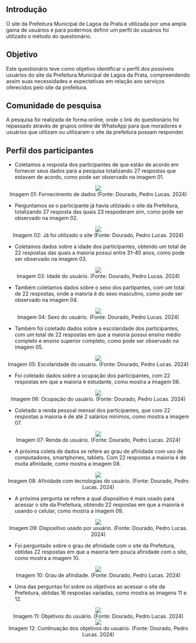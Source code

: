 ## Introdução
O site da Prefeitura  Municipal de Lagoa da Prata é utilizada por uma ampla gama de usuários e para podermos definir um perfil do usuários foi utilizado o método do questionário.

## Objetivo
Este questionário teve como objetivo identificar o perfil dos possíveis usuários do site da Prefeitura  Municipal de Lagoa da Prata, compreendendo assim suas necessidades e expectativas em relação aos serviços oferecidos pelo site da prefeitura.

## Comunidade de pesquisa
A pesquisa foi realizada de forma online, onde o link do questionário foi repassado através de grupos online de WhatsApp para que moradores e usuários que utilizam ou utilizaram o site da prefeitura possam responder.

## Perfil dos participantes
- Coletamos a resposta dos participantes de que estão de acordo em fornecer seus dados para a pesquisa totalizando 27 respostas que estavam de acordo, como pode ser observado na imagem 01.

<center>
<img src="https://raw.githubusercontent.com/Interacao-Humano-Computador/2024.1-Prefeitura-Lagoa-da-Prata/main/docs/assets/images/questionario/foto1.png">
<div>Imagem 01: Fornecimento de dados (Fonte: Dourado, Pedro Lucas. 2024) </div>

</center>

- Perguntamos se o participante já havia utilziado o site da Prefeitura, totalizando 27 resposta das quais 23 respoderam sim, como pode ser observado na imagem 02.

<center>
<img src="https://raw.githubusercontent.com/Interacao-Humano-Computador/2024.1-Prefeitura-Lagoa-da-Prata/main/docs/assets/images/questionario/foto2.png" >

<div style="text-align:center">Imagem 02: Já foi utilizado o site (Fonte: Dourado, Pedro Lucas. 2024) </div>
</center>

- Coletamos dados sobre a idade dos participantes, obtendo um total de 22 respostas das quais a maioria possui entre 31-40 anos, como pode ser observado na imagem 03.

<center>
<img src="https://raw.githubusercontent.com/Interacao-Humano-Computador/2024.1-Prefeitura-Lagoa-da-Prata/main/docs/assets/images/questionario/foto3.png" >

<div style="text-align:center">Imagem 03: Idade do usuário. (Fonte: Dourado, Pedro Lucas. 2024) </div>
</center>

- Também coletamos dados sobre o sexo dos partipantes, com um total de 22 respostas, onde a maioria é do sexo masculino, como pode ser observado na imagem 04.

<center>
<img src="https://raw.githubusercontent.com/Interacao-Humano-Computador/2024.1-Prefeitura-Lagoa-da-Prata/main/docs/assets/images/questionario/foto4.png" >

<div style="text-align:center">Imagem 04: Sexo do usuário. (Fonte: Dourado, Pedro Lucas. 2024) </div>
</center>

- Também foi coletado dados sobre a escolaridade dos participantes, com um total de 22 respostas em que a maioria possui ensino médio completo e ensino superior completo, como pode ser observado na imagem 05.

<center>
<img src="https://raw.githubusercontent.com/Interacao-Humano-Computador/2024.1-Prefeitura-Lagoa-da-Prata/main/docs/assets/images/questionario/foto5.png" >

<div style="text-align:center">Imagem 05: Escolaridade do usuário. (Fonte: Dourado, Pedro Lucas. 2024) </div>
</center>

- Foi coletado dados sobre a ocupação dos participantes, com 22 respostas em que a maioria é estudante, como mostra a imagem 06.

<center>
<img src="https://raw.githubusercontent.com/Interacao-Humano-Computador/2024.1-Prefeitura-Lagoa-da-Prata/main/docs/assets/images/questionario/foto6.png" >

<div style="text-align:center">Imagem 06: Ocupação do usuário. (Fonte: Dourado, Pedro Lucas. 2024) </div>
</center>

- Coletado a renda pessoal mensal dos participantes, que com 22 respostas a maioria é de até 2 salários mínimos, como mostra a imagem 07.

<center>
<img src="https://raw.githubusercontent.com/Interacao-Humano-Computador/2024.1-Prefeitura-Lagoa-da-Prata/main/docs/assets/images/questionario/foto7.png" >

<div style="text-align:center">Imagem 07: Renda do usuário. (Fonte: Dourado, Pedro Lucas. 2024) </div>
</center>

- A próxima coleta de dados se refere ao grau de afinidade com uso de computadores, smartphones, tablets. Com 22 respostas a maioria é de muita afinidade, como mostra a imagem 08.

<center>
<img src="https://raw.githubusercontent.com/Interacao-Humano-Computador/2024.1-Prefeitura-Lagoa-da-Prata/main/docs/assets/images/questionario/foto8.png" >

<div style="text-align:center">Imagem 08: Afinidade com tecnologias do usuário. (Fonte: Dourado, Pedro Lucas. 2024) </div>
</center>

- A próxima pergunta se refere a qual dispositivo é mais usado para acessar o site da Prefeitura, obtendo 22 respostas em que a maioria é usando o celular, como mostra a imagem 09.

<center>
<img src="https://raw.githubusercontent.com/Interacao-Humano-Computador/2024.1-Prefeitura-Lagoa-da-Prata/main/docs/assets/images/questionario/foto9.png" >

<div style="text-align:center">Imagem 09: Dispositivo usado por usuário. (Fonte: Dourado, Pedro Lucas. 2024) </div>
</center>

- Foi perguntado sobre o grau de afinidade com o site da Prefeitura, obtidas 22 respostas em que a maioria tem pouca afinidade com o site, como mostra a imagem 10.

<center>
<img src="https://raw.githubusercontent.com/Interacao-Humano-Computador/2024.1-Prefeitura-Lagoa-da-Prata/main/docs/assets/images/questionario/foto10.png" >

<div style="text-align:center">Imagem 10: Grau de afindiade. (Fonte: Dourado, Pedro Lucas. 2024) </div>
</center>

- Uma das perguntas foi sobre os objetivos ao acessar o site da Prefeitura, obtidas 16 respostas variadas, como mostra as imagens 11 e 12.

<center>
<img src="https://raw.githubusercontent.com/Interacao-Humano-Computador/2024.1-Prefeitura-Lagoa-da-Prata/main/docs/assets/images/questionario/foto11.png" >

<div style="text-align:center">Imagem 11: Objetivos do usuário. (Fonte: Dourado, Pedro Lucas. 2024) </div>

<img src="https://raw.githubusercontent.com/Interacao-Humano-Computador/2024.1-Prefeitura-Lagoa-da-Prata/main/docs/assets/images/questionario/foto12.png" >

<div style="text-align:center">Imagem 12: Continuação dos objetivos do usuário. (Fonte: Dourado, Pedro Lucas. 2024) </div>
</center>






